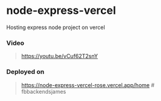 # node-express-vercel
Hosting express node project on vercel

### Video
> https://youtu.be/vCuf62T2snY

### Deployed on
> https://node-express-vercel-rose.vercel.app/home
#   f b b a c k e n d s j a m e s  
 